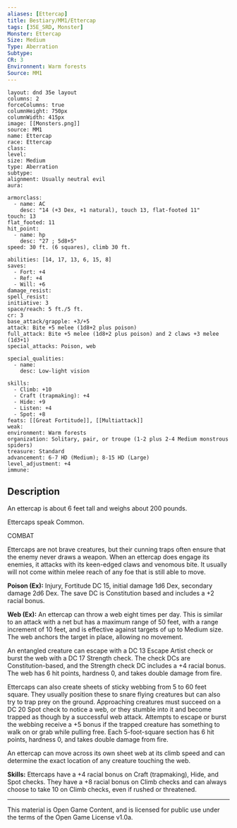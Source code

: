 ```yaml
---
aliases: [Ettercap]
title: Bestiary/MM1/Ettercap
tags: [35E_SRD, Monster]
Monster: Ettercap
Size: Medium
Type: Aberration
Subtype: 
CR: 3
Environnent: Warm forests
Source: MM1
---
```


```statblock
layout: dnd 35e layout
columns: 2
forceColumns: true
columnHeight: 750px
columnWidth: 415px
image: [[Monsters.png]]
source: MM1
name: Ettercap
race: Ettercap
class: 
level: 
size: Medium
type: Aberration
subtype: 
alignment: Usually neutral evil
aura: 

armorclass:
  - name: AC
    desc: "14 (+3 Dex, +1 natural), touch 13, flat-footed 11"
touch: 13
flat_footed: 11
hit_point:
  - name: hp
    desc: "27 ; 5d8+5"
speed: 30 ft. (6 squares), climb 30 ft.

abilities: [14, 17, 13, 6, 15, 8]
saves:
  - Fort: +4
  - Ref: +4
  - Will: +6
damage_resist: 
spell_resist: 
initiative: 3
space/reach: 5 ft./5 ft.
cr: 3
base_attack/grapple: +3/+5
attack: Bite +5 melee (1d8+2 plus poison)
full_attack: Bite +5 melee (1d8+2 plus poison) and 2 claws +3 melee (1d3+1)
special_attacks: Poison, web

special_qualities:
  - name: 
    desc: Low-light vision

skills:
  - Climb: +10
  - Craft (trapmaking): +4
  - Hide: +9
  - Listen: +4
  - Spot: +8
feats: [[Great Fortitude]], [[Multiattack]]
weak: 
environment: Warm forests
organization: Solitary, pair, or troupe (1-2 plus 2-4 Medium monstrous spiders)
treasure: Standard
advancement: 6-7 HD (Medium); 8-15 HD (Large)
level_adjustment: +4
immune: 
```

## Description

<p>An ettercap is about 6 feet tall and weighs about 200 pounds.</p>
<p>Ettercaps speak Common.</p>
<p>COMBAT</p>
<p>Ettercaps are not brave creatures, but their cunning traps often ensure that the enemy never draws a weapon. When an ettercap does engage its enemies, it attacks with its keen-edged claws and venomous bite. It usually will not come within melee reach of any foe that is still able to move.</p>
<p>
            <b>Poison (Ex):</b> Injury, Fortitude DC 15, initial damage 1d6 Dex, secondary damage 2d6 Dex. The save DC is Constitution based and includes a +2 racial bonus.</p>
<p>
            <b>Web (Ex):</b> An ettercap can throw a web eight times per day. This is similar to an attack with a net but has a maximum range of 50 feet, with a range increment of 10 feet, and is effective against targets of up to Medium size. The web anchors the target in place, allowing no movement.</p>
<p>An entangled creature can escape with a DC 13 Escape Artist check or burst the web with a DC 17 Strength check. The check DCs are Constitution-based, and the Strength check DC includes a +4 racial bonus. The web has 6 hit points, hardness 0, and takes double damage from fire.</p>
<p>Ettercaps can also create sheets of sticky webbing from 5 to 60 feet square. They usually position these to snare flying creatures but can also try to trap prey on the ground. Approaching creatures must succeed on a DC 20 Spot check to notice a web, or they stumble into it and become trapped as though by a successful web attack. Attempts to escape or burst the webbing receive a +5 bonus if the trapped creature has something to walk on or grab while pulling free. Each 5-foot-square section has 6 hit points, hardness 0, and takes double damage from fire.</p>
<p>An ettercap can move across its own sheet web at its climb speed and can determine the exact location of any creature touching the web.</p>
<p>
            <b>Skills:</b> Ettercaps have a +4 racial bonus on Craft (trapmaking), Hide, and Spot checks. They have a +8 racial bonus on Climb checks and can always choose to take 10 on Climb checks, even if rushed or threatened.</p>

---

This material is Open Game Content, and is licensed for public use under
the terms of the Open Game License v1.0a.
